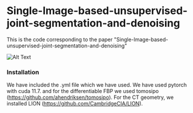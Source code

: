 # Single-Image-based-unsupervised-joint-segmentation-and-denoising

This is the code corresponding to the paper "Single-Image-based-unsupervised-joint-segmentation-and-denoising"

![Alt Text](image/workflow.png)

### Installation
We have included the .yml file which we have used. We have used pytorch with cuda 11.7. and for the differentiable FBP we used tomosipo (https://github.com/ahendriksen/tomosipo). For the CT geometry, we installed LION (https://github.com/CambridgeCIA/LION).
